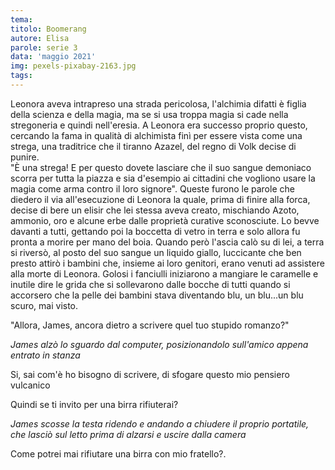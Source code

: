 ```yaml
---
tema:
titolo: Boomerang
autore: Elisa
parole: serie 3
data: 'maggio 2021'
img: pexels-pixabay-2163.jpg
tags: 
---
```

Leonora aveva intrapreso una strada pericolosa, l'alchimia difatti è figlia della scienza e della magia, ma se si usa troppa magia si cade nella stregoneria e quindi nell'eresia. A Leonora era successo proprio questo, cercando la fama in qualità di alchimista finì per essere vista come una strega, una traditrice che il tiranno Azazel, del regno di Volk decise di punire.  
"È una strega! E per questo dovete lasciare che il suo sangue demoniaco scorra per tutta la piazza e sia d'esempio ai cittadini che vogliono usare la magia come arma contro il loro signore".
Queste furono le parole che diedero il via all'esecuzione di Leonora la quale, prima di finire alla forca, decise di bere un elisir che lei stessa aveva creato, mischiando Azoto, ammonio, oro e alcune erbe dalle proprietà curative sconosciute.
Lo bevve davanti a tutti, gettando poi la boccetta di vetro in terra e solo allora fu pronta a morire per mano del boia.
Quando però l'ascia calò su di lei, a terra si riversò, al posto del suo sangue un liquido giallo, luccicante che ben presto attirò i bambini che, insieme ai loro genitori, erano venuti ad assistere alla morte di Leonora.
Golosi i fanciulli iniziarono a mangiare le caramelle e inutile dire le grida che si sollevarono dalle bocche di tutti quando si accorsero che la pelle dei bambini stava diventando blu, un blu...un blu scuro, mai visto.

"Allora, James, ancora dietro a scrivere quel tuo stupido romanzo?"

*James alzò lo sguardo dal computer, posizionandolo sull'amico appena entrato in stanza*

Si, sai com'è ho bisogno di scrivere, di sfogare questo mio pensiero vulcanico

Quindi se ti invito per una birra rifiuterai?

*James scosse la testa ridendo e andando a chiudere il proprio portatile, che lasciò sul letto prima di alzarsi e uscire dalla camera*

Come potrei mai rifiutare una birra con mio fratello?.
